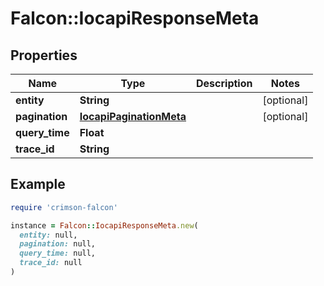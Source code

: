 # Falcon::IocapiResponseMeta

## Properties

| Name | Type | Description | Notes |
| ---- | ---- | ----------- | ----- |
| **entity** | **String** |  | [optional] |
| **pagination** | [**IocapiPaginationMeta**](IocapiPaginationMeta.md) |  | [optional] |
| **query_time** | **Float** |  |  |
| **trace_id** | **String** |  |  |

## Example

```ruby
require 'crimson-falcon'

instance = Falcon::IocapiResponseMeta.new(
  entity: null,
  pagination: null,
  query_time: null,
  trace_id: null
)
```

